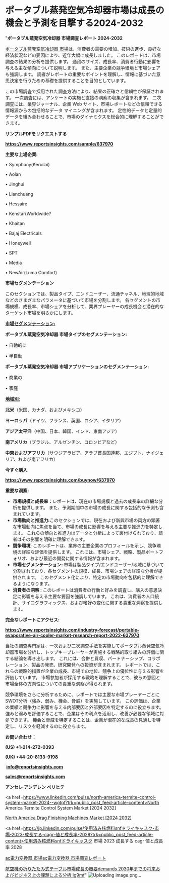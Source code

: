 # ポータブル蒸発空気冷却器市場は成長の機会と予測を目撃する2024-2032

"<strong>ポータブル蒸発空気冷却器 市場調査レポート 2024-2032</strong>

<a href=https://www.reportsinsights.com/sample/637970>ポータブル蒸発空気冷却器 市場</a>は、消費者の需要の増加、技術の進歩、良好な経済状況などの要因により、近年大幅に成長しました。 このレポートは、市場調査の結果の分析を提供します。 通貨のサイズ、成長率、消費者行動に影響を与える主な傾向について説明します。 また、主要企業の競争環境と市場シェアも強調します。 読者がレポートの重要なポイントを理解し、情報に基づいた意思決定を行うための基礎を提供することを目的としています。

この市場調査で採用された調査方法により、結果の正確さと信頼性が保証されます。 一次調査には、アンケートの実施と直接の洞察の収集が含まれます。 二次調査には、業界ジャーナル、企業 Web サイト、市場レポートなどの信頼できる情報源からの包括的なデータ マイニングが含まれます。 定性的データと定量的データを組み合わせることで、市場のダイナミクスを総合的に理解することができます。

<strong><b>サンプルPDFをリクエストする</b></strong>

<a href=https://www.reportsinsights.com/sample/637970><strong><u>https://www.reportsinsights.com/sample/637970</u></strong></a>

<strong>主要な上場企業:</strong>

• Symphony(Keruilai)

• Aolan

• Jinghui

• Lianchuang

• Hessaire

• Kenstar(Worldwide?

• Khaitan

• Bajaj Electricals

• Honeywell

• SPT

• Media

• NewAir(Luma Comfort)

<strong>市場セグメンテーション</strong>

このセクションでは、製品タイプ、エンドユーザー、流通チャネル、地理的地域などのさまざまなパラメータに基づいて市場を分割します。 各セグメントの市場規模、成長率、市場シェアを分析して、業界プレーヤーの成長機会と潜在的なターゲット市場を明らかにします。

<strong><u>市場セグメンテーション</u></strong><strong><u>:</u></strong>

<strong>ポータブル蒸発空気冷却器 市場タイプのセグメンテーション:</strong>

• 自動的に

• 半自動

<strong>ポータブル蒸発空気冷却器 市場アプリケーションのセグメンテーション:</strong>

• 商業の

• 家庭

<strong><u>地域別</u></strong><strong><u>:</u></strong>

<strong>北米</strong>（米国、カナダ、およびメキシコ）

<strong>ヨーロッパ</strong>（ドイツ、フランス、英国、ロシア、イタリア）

<strong>アジア太平洋</strong>（中国、日本、韓国、インド、東南アジア）

<strong>南アメリカ</strong>（ブラジル、アルゼンチン、コロンビアなど）

<strong>中東およびアフリカ</strong>（サウジアラビア、アラブ首長国連邦、エジプト、ナイジェリア、および南アフリカ）

<strong>今すぐ購入</strong>

<a href=https://www.reportsinsights.com/buynow/637970><strong><u>https://www.reportsinsights.com/buynow/637970</u></strong></a>

<strong>重要な洞察:</strong>
<ul>
  <li><strong>市場規模と成長率：</strong>レポートは、現在の市場規模と過去の成長率の詳細な分析を提供します。 また、予測期間中の市場の成長に関する包括的な予測も含まれています。</li>
  <li><strong>市場動向と推進力:</strong>このセクションでは、現在および新興市場の両方の顕著な市場動向に焦点を当て、市場の成長に影響を与える主要な推進力を特定します。 これらの傾向と推進力はデータと分析によって裏付けられており、読者はその影響を明確に理解できます。</li>
  <li><strong>競争環境</strong>: このレポートは、業界の主要企業のプロフィールを示し、競争環境の詳細な評価を提供します。 これには、市場シェア、戦略、製品ポートフォリオ、および最近の開発に関する情報が含まれます。</li>
  <li><strong>市場セグメンテーション: </strong>市場は製品タイプ/エンドユーザー/地域に基づいて分割されており、各セグメントの規模、成長、市場シェアの詳細な分析が提供されます。 このセグメント化により、特定の市場動向を包括的に理解できるようになります。</li>
  <li><strong>消費者の洞察 : </strong>このレポートは消費者の行動と好みを調査し、購入の意思決定に影響を与える主要な要因を強調しています。 これは、消費者の人口統計、サイコグラフィックス、および嗜好の変化に関する貴重な洞察を提供します。</li>
</ul>
<strong>完全なレポートにアクセス:</strong>

<a href=https://www.reportsinsights.com/industry-forecast/portable-evaporative-air-cooler-market-research-report-2022-637970><strong><u><b>https://www.reportsinsights.com/industry-forecast/portable-evaporative-air-cooler-market-research-report-2022-637970</b></u></strong></a>

当社の調査専門家は、一次および二次調査手法を実施してポータブル蒸発空気冷却器市場を分析し、トップキープレーヤーが実施する戦略的取り組みの評価に関する結論を導き出します。 これには、合併と買収、パートナーシップ、コラボレーション、製品の発売、研究開発への投資が含まれます。 レポートでは、これらの戦略的措置が企業の成長、市場での地位、競争上の優位性に与える影響を評価しています。 市場参加者が採用する戦略を理解することで、彼らの意図と市場全体の方向性についての貴重な洞察が得られます。

競争環境をさらに分析するために、レポートでは主要な市場プレーヤーごとにSWOT分析（強み、弱み、機会、脅威）を実施しています。 この評価は、企業の業績と競争力に影響を与える内部要因と外部要因を特定するのに役立ちます。 強みと弱みを評価することで、企業はその利点を活用し、改善が必要な領域に対処できます。 機会と脅威を特定することは、企業が潜在的な成長の見通しを特定し、リスクを軽減するのに役立ちます。

<strong>お問い合わせ：</strong>

<strong>(US) +1-214-272-0393</strong>

<strong>(UK) +44-20-8133-9198</strong>

<strong> </strong><a href=info@reportsinsights.com><strong><u>info@reportsinsights.com</u></strong></a>

<a href=sales@reportsinsights.com><strong><u>sales@reportsinsights.com</u></strong></a>

<strong>アンセレ アンデレン ベリヒテ</strong>

<a href=https://www.linkedin.com/pulse/north-america-termite-control-system-market-2024--wgtpf?trk=public_post_feed-article-content>North America Termite Control System Market [2024 2032]</a>

<a href=https://www.linkedin.com/pulse/north-america-drag-finishing-machines-market-emerging-qycgf/>North America Drag Finishing Machines Market [2024 2032]</a>

<a href=https://jp.linkedin.com/pulse/使用済み核燃料snfドライキャスク-市場-2023-成長する-cagr-値と成長率-2028?trk=public_post_feed-article-content>使用済み核燃料snfドライキャスク 市場 2023 成長する cagr 値と成長率 2028</a>

<a href=https://www.linkedin.com/pulse/ac電力変換器-市場ac電力変換器-市場調査レポート-reports-insights-expert/>ac電力変換器 市場ac電力変換器 市場調査レポート</a>

<a href=https://www.linkedin.com/pulse/航空機の折りたたみ式テーブル市場成長の概要demands-2030年までの将来およびビジネス上の課題による分析-lg9mf/>航空機の折りたたみ式テーブル市場成長の概要demands 2030年までの将来およびビジネス上の課題による分析 lg9mf</a>"
![Uploading image.png…]()
